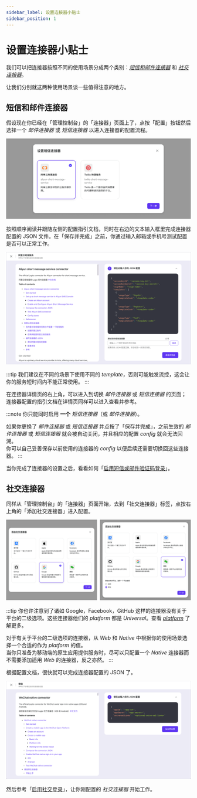 ```yaml
---
sidebar_label: 设置连接器小贴士
sidebar_position: 1
---
```


# 设置连接器小贴士

我们可以把连接器按照不同的使用场景分成两个类别：[_短信和邮件连接器_](./connector-setup-tips.md#短信和邮件连接器) 和 [_社交连接器_](./connector-setup-tips.md#社交连接器)。

让我们分别就这两种使用场景谈一些值得注意的地方。

## 短信和邮件连接器

假设现在你已经在「管理控制台」的「连接器」页面上了，点按「配置」按钮然后选择一个 _邮件连接器_ 或 _短信连接器_ 以进入连接器的配置流程。

![添加短信和邮件连接器的对话框](./assets/add-sms-or-email-connector-modal.png)

按照顺序阅读并跟随左侧的配置指引文档，同时在右边的文本输入框里完成连接器配置的 JSON 文件。在「保存并完成」之前，你通过输入邮箱或手机号测试配置是否可以正常工作。

![配置短信和邮件连接器的指南](./assets/configure-sms-or-email-connector-guide.png)

:::tip
我们建议在不同的场景下使用不同的 _template_，否则可能触发流控，这会让你的服务短时间内不能正常使用。
:::

在连接器详情页的右上角，可以进入到切换 _邮件连接器_ 或 _短信连接器_ 的页面；连接器配置的指引文档在详情页同样可以进入查看并参考。

:::note
你只能同时启用 **一个** _短信连接器_（或 _邮件连接器_）。

如果你更换了 _邮件连接器_ 或 _短信连接器_ 并点按了「保存并完成」，之前生效的 _邮件连接器_ 或 _短信连接器_ 就会被自动关闭，并且相应的配置 _config_ 就会无法回溯。<br/>
你可以自己妥善保存以前使用的连接器的 _config_ 以便后续还需要切换回这些连接器。
:::

当你完成了连接器的设置之后，看看如何「[启用短信或邮件验证码登录](../../tutorials/get-started/enable-passcode-sign-in.mdx)」。

## 社交连接器

同样从「管理控制台」的「连接器」页面开始，去到「社交连接器」标签，点按右上角的「添加社交连接器」进入配置。

![添加社交连接器的对话框](./assets/add-social-connector-modal.png)

:::tip
你也许注意到了诸如 Google，Facebook，GitHub 这样的连接器没有关于平台的二级选项。这些连接器他们的 _platform_ 都是 _Universal_。查看 [_platform_](../../references/connectors/README.mdx#platform) 了解更多。

对于有关于平台的二级选项的连接器，从 _Web_ 和 _Native_ 中根据你的使用场景选择一个合适的作为 _platform_ 的值。<br/>
当你只准备为移动端的原生应用提供服务时，尽可以只配置一个 _Native_ 连接器而不需要添加适用 _Web_ 的连接器，反之亦然。
:::

根据配置文档，很快就可以完成连接器配置的 JSON 了。

![配置社交连接器的指南](./assets/configure-social-connector-guide.png)

然后参考「[启用社交登录](../../tutorials/get-started/enable-social-sign-in.mdx)」，让你刚配置的 _社交连接器_ 开始工作。

